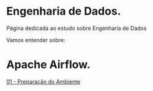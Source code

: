 # Engenharia de Dados.

Página dedicada ao estudo sobre Engenharia de Dados

Vamos entender sobre:

# Apache Airflow.

<div> 
<p><a href="https://github.com/JosiTubaroski/Apache_Airflow_Princial">01 - Preparação do Ambiente</a></p>
</div> 


